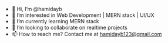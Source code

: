 - 👋 Hi, I’m @hamidayb
- 👀 I’m interested in Web Development | MERN stack | UI/UX 
- 🌱 I’m currently learning MERN stack
- 💞️ I’m looking to collaborate on realtime projects
- 📫 How to reach me? Contact me at hamidayb123@gmail.com

<!---
hamidayb/hamidayb is a ✨ special ✨ repository because its `README.md` (this file) appears on your GitHub profile.
You can click the Preview link to take a look at your changes.
--->
